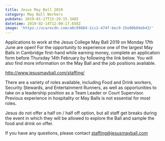 ```yaml
---
title: Jesus May Ball 2019
category: May Ball Workers
pubdate: 2019-01-17T15:29:15.340Z
datetime: 2019-02-14T12:00:17.658Z
image: 'https://ucarecdn.com/a0c99884-1cc2-474f-bec9-15e00b04eb43/'
---
```

Applications to work at the Jesus College May Ball 2019 on Monday 17th June are open! For the opportunity to experience one of the largest May Balls in Cambridge first-hand while earning money, complete an application form before Thursday 14th February by following the link below. You will also find more information on the May Ball and the job positions available.

http://www.jesusmayball.com/staffing/

There are a variety of roles available, including Food and Drink workers, Security Stewards, and Entertainment Runners, as well as opportunities to take on a leadership position as a Team Leader or Court Supervisor. Previous experience in hospitality or May Balls is not essential for most roles.

Jesus do not offer a half on / half off option, but all staff get breaks during the event in which they will be allowed to explore the Ball and sample the food and drink on offer.

If you have any questions, please contact staffing@jesusmayball.com
